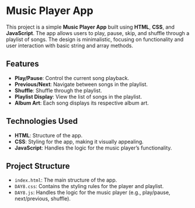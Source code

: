 # Music Player App

This project is a simple **Music Player App** built using **HTML**, **CSS**, and **JavaScript**. The app allows users to play, pause, skip, and shuffle through a playlist of songs. The design is minimalistic, focusing on functionality and user interaction with basic string and array methods.

## Features

- **Play/Pause**: Control the current song playback.
- **Previous/Next**: Navigate between songs in the playlist.
- **Shuffle**: Shuffle through the playlist.
- **Playlist Display**: View the list of songs in the playlist.
- **Album Art**: Each song displays its respective album art.

## Technologies Used

- **HTML**: Structure of the app.
- **CSS**: Styling for the app, making it visually appealing.
- **JavaScript**: Handles the logic for the music player’s functionality.

## Project Structure

- `index.html`: The main structure of the app.
- `DAY8.css`: Contains the styling rules for the player and playlist.
- `DAY8.js`: Handles the logic for the music player (e.g., play/pause, next/previous, shuffle).


